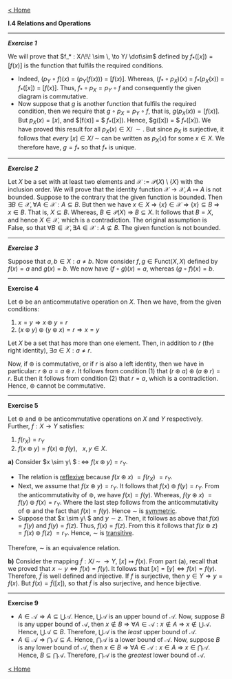 [< Home](/index.html)



**I.4   Relations and Operations**



---

***Exercise 1***

We will prove that $f_* : X/\!\! \sim \, \to Y/ \dot\sim$ defined by $f_*([x]) = [f(x)]$ is the function that fulfils the required conditions. 

* Indeed, $(p_Y \circ f)(x)$ $=$ $(p_Y(f(x)))$ $=$ $[f(x)].$ Whereas, $(f_* \circ p_X)(x)$ $=$ $f_* (p_X(x))$ $=$ $f_*([x])$ $=$ $[f(x)].$ Thus, $f_* \circ p_X = p_Y \circ f$ and consequently the given diagram is commutative. 
* Now suppose that $g$ is another function that fulfils the required condition, then we require that $g \circ p_X = p_Y \circ f,$ that is, $g(p_X(x)) = [f(x)].$ But $p_X(x) = [x],$ and $[f(x)] = $ $f_*([x]).$ Hence, $g([x]) = $ $f_*([x]).$ We have proved this result for all $p_X(x) \in X/\!\! \sim.$ But since $p_X$ is surjective, it follows that *every* $[x] \in X/\!\! \sim$ can be written as $p_X(x)$ for some $x \in X.$ We therefore have, $g = f_*$ so that $f_*$ is unique. 



---

***Exercise 2***

Let $X$ be a set with at least two elements and $\mathcal{X} := \mathcal{P}(X)\setminus \{X \}$ with the inclusion order. We will prove that the identity function $\mathcal{X} \to \mathcal{X}, A \mapsto A$ is not bounded. 
Suppose to the contrary that the given function is bounded. Then $\exists B \in \mathcal{X},\forall A \in \mathcal{X} : A \subseteq B.$ But then we have $x \in X$ $\Rightarrow$ $\{x\} \in \mathcal{X}$ $\Rightarrow$ $\{x\} \subseteq B$ $\Rightarrow$ $x \in B.$ That is, $X \subseteq B.$ Whereas, $B \in \mathcal{P}(X)$ $\Rightarrow$ $B \subseteq X.$ It follows that $B = X,$ and hence $X \in \mathcal{X},$ which is a contradiction. The original assumption is False, so that $\forall B \in \mathcal{X},\exists A \in \mathcal{X} : A \not\subseteq B.$ The given function is not bounded.



---

***Exercise 3***

Suppose that $a, b \in X : a \ne b.$ Now consider $f, g \in \text{Funct}(X,X)$ defined by $f(x) = a$ and $g(x) = b.$ We now have $(f \circ g)(x) = a,$ whereas $(g \circ f)(x) = b.$   



---

**Exercise 4**

Let $\circledast$ be an anticommutative operation on $X.$ Then we have, from the given conditions:

1. $x = y \Rightarrow x \circledast y = r$
2. $(x \circledast y) \circledast (y \circledast x) = r \Rightarrow x = y$

Let $X$ be a set that has more than one element. Then, in addition to $r$ (the right identity), $\exists a \in X: a \ne r.$ 

Now, if $\circledast$ is commutative, or if $r$ is also a left identity, then we have in particular: $r \circledast a = a \circledast r.$ It follows from condition (1) that $(r \circledast a) \circledast (a \circledast r) = r.$ But then it follows from condition (2) that $r = a,$ which is a contradiction. Hence, $\circledast$ cannot be commutative.



---

**Exercise 5**

Let $\circledast$ and $\circledcirc$ be anticommutative operations on $X$ and $Y$ respectively. Further, $f : X \to Y$ satisfies:

1. $f(r_X) = r_Y$
2. $f(x \circledast y) = f(x) \circledcirc f(y),$ $\ \ x,y \in X.$

**a)**    Consider $x \sim y\ $ $:\!\!\iff$ $f(x \circledast y) = r_Y.$ 

* The relation is <u>reflexive</u> because $f(x \circledast x)$ $= f(r_X)$ $= r_Y.$ 
* Next, we assume that $f(x \circledast y) = r_Y.$ It follows that $f(x) \circledcirc f(y) = r_Y.$ From the anticommutativity of $\circledcirc,$ we have $f(x) = f(y).$ Whereas, $f(y \circledast x)$ $= f(y) \circledcirc f(x) = r_Y.$ Where the last step follows from the anticommutativity of $\circledcirc$ and the fact that $f(x) = f(y).$ Hence $\sim$ is <u>symmetric</u>.
* Suppose that $x \sim y\ $ and $y \sim z.$ Then, it follows as above that $f(x) = f(y)$ and $f(y) = f(z).$ Thus, $f(x) = f(z).$ From this it follows that $f(x \circledast z)$ $= f(x) \circledcirc f(z)$ $= r_Y.$ Hence, $\sim$ is <u>transitive</u>.

Therefore, $\sim$ is an equivalence relation.

**b)**    Consider the mapping $\tilde{f} : X/\!\! \sim \, \to Y,$ $[x] \mapsto f(x).$ From part (a), recall that we proved that $x \sim y \Leftrightarrow f(x) = f(y).$ It follows that $[x] = [y] \Leftrightarrow f(x) = f(y).$ Therefore, $\tilde{f}$ is well defined and injective. If $f$ is surjective, then $y \in Y \Rightarrow y = f(x).$ But $f(x) = \tilde{f}([x]),$ so that $\tilde{f}$ is also surjective, and hence bijective.   



---

**Exercise 9**

* $A \in \mathcal{A} \Rightarrow A \subseteq \bigcup\mathcal{A}.$ Hence, $\bigcup\mathcal{A}$ is an upper bound of $\mathcal{A}.$ 
  Now, suppose $B$ is any upper bound of $\mathcal{A},$ then $x \notin B$ $\Rightarrow$ $\forall A \in \mathcal{A} : x \notin A$ $\Rightarrow$ $x \notin \bigcup\mathcal{A}.$ Hence, $\bigcup\mathcal{A} \subseteq B.$ Therefore, $\bigcup\mathcal{A}$ is the *least* upper bound of $\mathcal{A}.$
* $A \in \mathcal{A} \Rightarrow \bigcap\mathcal{A} \subseteq A.$ Hence, $\bigcap\mathcal{A}$ is a lower bound of $\mathcal{A}.$ 
  Now, suppose $B$ is any lower bound of $\mathcal{A},$ then $x \in B$ $\Rightarrow$ $\forall A \in \mathcal{A} : x \in A$ $\Rightarrow$ $x \in \bigcap\mathcal{A}.$ Hence, $B \subseteq \bigcap\mathcal{A}.$ Therefore, $\bigcap\mathcal{A}$ is the *greatest* lower bound of $\mathcal{A}.$ 



[< Home](/index.html)

